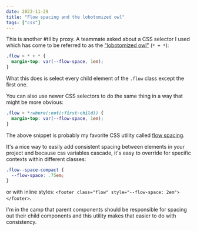 ```yaml
---
date: 2023-11-29
title: "Flow spacing and the lobotomized owl"
tags: ["css"]
---
```



This is another #til by proxy. A teammate asked about a CSS selector I used which has come to be referred to as the ["lobotomized owl"](https://alistapart.com/article/axiomatic-css-and-lobotomized-owls/) (`* + *`):

``` css
.flow > * + * {
  margin-top: var(--flow-space, 1em);
}
```

What this does is select every child element of the `.flow` class except the first one.

You can also use newer CSS selectors to do the same thing in a way that might be more obvious:

```css
.flow > *:where(:not(:first-child)) {
  margin-top: var(--flow-space, 1em);
}
```

The above snippet is probably my favorite CSS utility called [flow spacing](https://24ways.org/2018/managing-flow-and-rhythm-with-css-custom-properties/).

It's a nice way to easily add consistent spacing between elements in your project and because css variables cascade, it's easy to override for specific contexts within different classes:

```css
.flow--space-compact {
  --flow-space: .75em;
}
```

or with inline styles: `<footer class="flow" style="--flow-space: 2em"></footer>`.

I'm in the camp that parent components should be responsible for spacing out their child components and this utility makes that easier to do with consistency.


